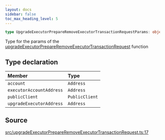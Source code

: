 ```yaml
---
layout: docs
sidebar: false
toc_max_heading_level: 5
---
```


```ts
type UpgradeExecutorPrepareRemoveExecutorTransactionRequestParams: object;
```

Type for the params of the [upgradeExecutorPrepareRemoveExecutorTransactionRequest](../functions/upgradeExecutorPrepareRemoveExecutorTransactionRequest.md) function

## Type declaration

| Member | Type |
| :------ | :------ |
| `account` | `Address` |
| `executorAccountAddress` | `Address` |
| `publicClient` | `PublicClient` |
| `upgradeExecutorAddress` | `Address` |

## Source

[src/upgradeExecutorPrepareRemoveExecutorTransactionRequest.ts:17](https://github.com/OffchainLabs/arbitrum-orbit-sdk/blob/cfcbd32d6879cf7817a33b24f062a0fd879ea257/src/upgradeExecutorPrepareRemoveExecutorTransactionRequest.ts#L17)
